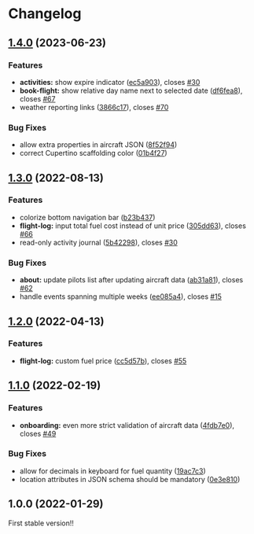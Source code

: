 # Changelog

## [1.4.0](https://github.com/daniele-athome/airborne/compare/v1.3.0...v1.4.0) (2023-06-23)


### Features

* **activities:** show expire indicator ([ec5a903](https://github.com/daniele-athome/airborne/commit/ec5a903e3143f0daf2bc3c3947fbb008676d6bd4)), closes [#30](https://github.com/daniele-athome/airborne/issues/30)
* **book-flight:** show relative day name next to selected date ([df6fea8](https://github.com/daniele-athome/airborne/commit/df6fea8619311129817e0b57790a83c1d9de7788)), closes [#67](https://github.com/daniele-athome/airborne/issues/67)
* weather reporting links ([3866c17](https://github.com/daniele-athome/airborne/commit/3866c17b51f5c5d1b5556fdbb7da20f09f808cda)), closes [#70](https://github.com/daniele-athome/airborne/issues/70)


### Bug Fixes

* allow extra properties in aircraft JSON ([8f52f94](https://github.com/daniele-athome/airborne/commit/8f52f94e82a9b1e72b3ee564e97e3db0a45b7ae3))
* correct Cupertino scaffolding color ([01b4f27](https://github.com/daniele-athome/airborne/commit/01b4f27aef89402047858db1e1626ae6f258092e))

## [1.3.0](https://github.com/daniele-athome/airborne/compare/v1.2.0...v1.3.0) (2022-08-13)


### Features

* colorize bottom navigation bar ([b23b437](https://github.com/daniele-athome/airborne/commit/b23b437cfe1dbf3cd3bd4fee4f79609c7f66ed24))
* **flight-log:** input total fuel cost instead of unit price ([305dd63](https://github.com/daniele-athome/airborne/commit/305dd63fda15532031a0fe27dd1c5d3c2c62216f)), closes [#66](https://github.com/daniele-athome/airborne/issues/66)
* read-only activity journal ([5b42298](https://github.com/daniele-athome/airborne/commit/5b42298841e432105e6a92081daa2af409a3c9df)), closes [#30](https://github.com/daniele-athome/airborne/issues/30)


### Bug Fixes

* **about:** update pilots list after updating aircraft data ([ab31a81](https://github.com/daniele-athome/airborne/commit/ab31a81f33e4cc2dfd819bad8b3c900f356c85cc)), closes [#62](https://github.com/daniele-athome/airborne/issues/62)
* handle events spanning multiple weeks ([ee085a4](https://github.com/daniele-athome/airborne/commit/ee085a4b0edce57307b24ea897cd071ab77a0baa)), closes [#15](https://github.com/daniele-athome/airborne/issues/15)

## [1.2.0](https://github.com/daniele-athome/airborne/compare/v1.1.0...v1.2.0) (2022-04-13)


### Features

* **flight-log:** custom fuel price ([cc5d57b](https://github.com/daniele-athome/airborne/commit/cc5d57b22e15b34a9b4748f4d92d49f1713ef528)), closes [#55](https://github.com/daniele-athome/airborne/issues/55)

## [1.1.0](https://github.com/daniele-athome/airborne/compare/v1.0.0...v1.1.0) (2022-02-19)


### Features

* **onboarding:** even more strict validation of aircraft data ([4fdb7e0](https://github.com/daniele-athome/airborne/commit/4fdb7e01c869d1a99e6b9e27f7104a49f1a1e211)), closes [#49](https://github.com/daniele-athome/airborne/issues/49)


### Bug Fixes

* allow for decimals in keyboard for fuel quantity ([19ac7c3](https://github.com/daniele-athome/airborne/commit/19ac7c3111f6eb0d9c2f8e0195fe9391782c0645))
* location attributes in JSON schema should be mandatory ([0e3e810](https://github.com/daniele-athome/airborne/commit/0e3e810e112627fba5f958ed0109df6fee8dfa4a))

## 1.0.0 (2022-01-29)

First stable version!!
